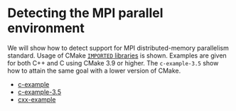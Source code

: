 # Detecting the MPI parallel environment

We will show how to detect support for MPI distributed-memory parallelism
standard. Usage of CMake [`IMPORTED` libraries](https://cmake.org/cmake/help/latest/manual/cmake-buildsystem.7.html#imported-targets) is shown.
Examples are given for both C++ and C using CMake 3.9 or higher.
The `c-example-3.5` show how to attain the same goal with a lower version of
CMake.


- [c-example](c-example/)
- [c-example-3.5](c-example-3.5/)
- [cxx-example](cxx-example/)
